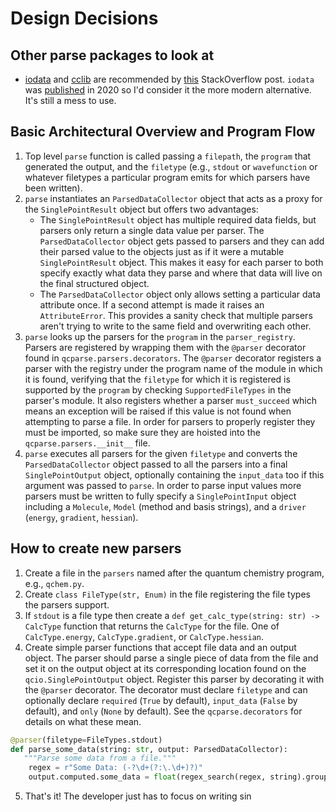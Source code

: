 # Design Decisions

## Other parse packages to look at

- [iodata](https://github.com/theochem/iodata) and [cclib](https://cclib.github.io/contents.html) are recommended by [this](https://mattermodeling.stackexchange.com/questions/6532/whats-the-best-quantum-chemistry-output-parser-for-the-command-line) StackOverflow post. `iodata` was [published](https://onlinelibrary.wiley.com/doi/abs/10.1002/jcc.26468?casa_token=iQFOBtKf0qAAAAAA:pAv_vxn6Nfis_DhQENlqGpeIZoawNhJYCg17fdobB3ftuyEbHSOAyHbsjKTeU_AdVS48EiqqQDzUHKNf) in 2020 so I'd consider it the more modern alternative. It's still a mess to use.

## Basic Architectural Overview and Program Flow

1. Top level `parse` function is called passing a `filepath`, the `program` that generated the output, and the `filetype` (e.g., `stdout` or `wavefunction` or whatever filetypes a particular program emits for which parsers have been written).
2. `parse` instantiates an `ParsedDataCollector` object that acts as a proxy for the `SinglePointResult` object but offers two advantages:
   - The `SinglePointResult` object has multiple required data fields, but parsers only return a single data value per parser. The `ParsedDataCollector` object gets passed to parsers and they can add their parsed value to the objects just as if it were a mutable `SinglePointResult` object. This makes it easy for each parser to both specify exactly what data they parse and where that data will live on the final structured object.
   - The `ParsedDataCollector` object only allows setting a particular data attribute once. If a second attempt is made it raises an `AttributeError`. This provides a sanity check that multiple parsers aren't trying to write to the same field and overwriting each other.
3. `parse` looks up the parsers for the `program` in the `parser_registry`. Parsers are registered by wrapping them with the `@parser` decorator found in `qcparse.parsers.decorators`. The `@parser` decorator registers a parser with the registry under the program name of the module in which it is found, verifying that the `filetype` for which it is registered is supported by the `program` by checking `SupportedFileTypes` in the parser's module. It also registers whether a parser `must_succeed` which means an exception will be raised if this value is not found when attempting to parse a file. In order for parsers to properly register they must be imported, so make sure they are hoisted into the `qcparse.parsers.__init__` file.
4. `parse` executes all parsers for the given `filetype` and converts the `ParsedDataCollector` object passed to all the parsers into a final `SinglePointOutput` object, optionally containing the `input_data` too if this argument was passed to `parse`. In order to parse input values more parsers must be written to fully specify a `SinglePointInput` object including a `Molecule`, `Model` (method and basis strings), and a `driver` (`energy`, `gradient`, `hessian`).

## How to create new parsers

1. Create a file in the `parsers` named after the quantum chemistry program, e.g., `qchem.py`.
2. Create `class FileType(str, Enum)` in the file registering the file types the parsers support.
3. If `stdout` is a file type then create a `def get_calc_type(string: str) -> CalcType` function that returns the `CalcType` for the file. One of `CalcType.energy`, `CalcType.gradient`, or `CalcType.hessian`.
4. Create simple parser functions that accept file data and an output object. The parser should parse a single piece of data from the file and set it on the output object at its corresponding location found on the `qcio.SinglePointOutput` object. Register this parser by decorating it with the `@parser` decorator. The decorator must declare `filetype` and can optionally declare `required` (`True` by default), `input_data` (`False` by default), and `only` (`None` by default). See the `qcparse.decorators` for details on what these mean.

```py
@parser(filetype=FileTypes.stdout)
def parse_some_data(string: str, output: ParsedDataCollector):
   """Parse some data from a file."""
    regex = r"Some Data: (-?\d+(?:\.\d+)?)"
    output.computed.some_data = float(regex_search(regex, string).group(1))

```

5. That's it! The developer just has to focus on writing sin

